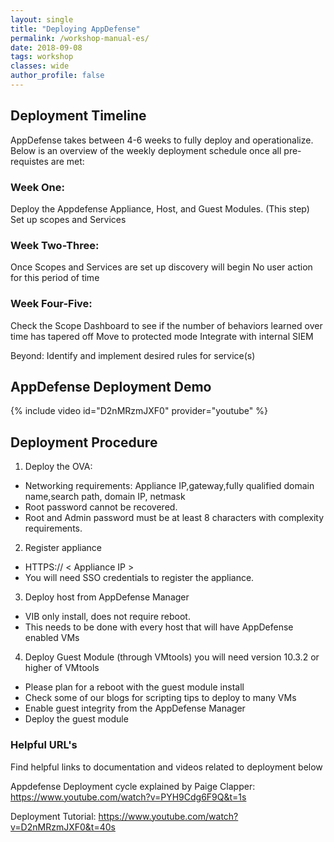 ```yaml
---
layout: single
title: "Deploying AppDefense"
permalink: /workshop-manual-es/
date: 2018-09-08
tags: workshop
classes: wide
author_profile: false
---
```

## Deployment Timeline

AppDefense takes between 4-6 weeks to fully deploy and operationalize. Below is an overview of the weekly deployment schedule once all pre-requistes are met: 

### Week One:
Deploy the Appdefense Appliance, Host,  and Guest Modules. (This step)
Set up scopes and Services

### Week Two-Three:
Once Scopes and Services are set up discovery will begin 
No user action for this period of time

### Week Four-Five:
Check the Scope Dashboard to see if the number of behaviors learned over time has tapered off
Move to protected mode
Integrate with internal SIEM

Beyond: 
Identify and implement desired rules for service(s)

## AppDefense Deployment Demo 
{% include video id="D2nMRzmJXF0" provider="youtube" %}

## Deployment Procedure 
1. Deploy the OVA: 
- Networking requirements: Appliance IP,gateway,fully qualified domain name,search path, domain IP, netmask
- Root password cannot be recovered.
- Root and Admin password must be at least 8 characters with complexity requirements. 
2. Register appliance
- HTTPS:// < Appliance IP >
- You will need SSO credentials to register the appliance.
3. Deploy host from AppDefense Manager
- VIB only install, does not require reboot. 
- This needs to be done with every host that will have AppDefense enabled VMs
4. Deploy Guest Module (through VMtools)
you will need version 10.3.2 or higher of VMtools
- Please plan for a reboot with the guest module install
- Check some of our blogs for scripting tips to deploy to many VMs
- Enable guest integrity from the AppDefense Manager 
- Deploy the guest module

### Helpful URL's

Find helpful links to documentation and videos related to deployment below

Appdefense Deployment cycle explained by Paige Clapper: <https://www.youtube.com/watch?v=PYH9Cdg6F9Q&t=1s>

Deployment Tutorial:  <https://www.youtube.com/watch?v=D2nMRzmJXF0&t=40s>

